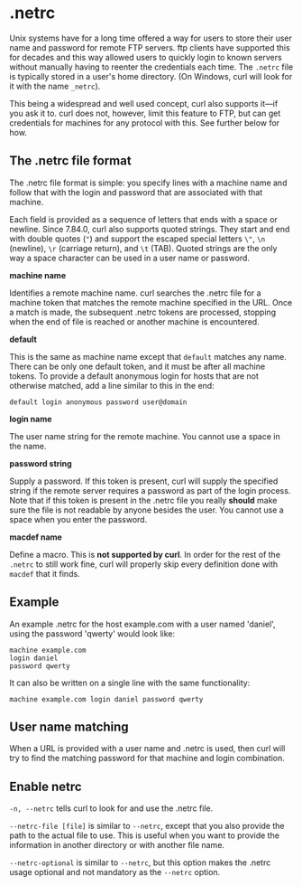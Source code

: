 # .netrc

Unix systems have for a long time offered a way for users to store their user
name and password for remote FTP servers. ftp clients have supported this for
decades and this way allowed users to quickly login to known servers without
manually having to reenter the credentials each time. The `.netrc` file is
typically stored in a user's home directory. (On Windows, curl will look for
it with the name `_netrc`).

This being a widespread and well used concept, curl also supports it—if you
ask it to. curl does not, however, limit this feature to FTP, but can get
credentials for machines for any protocol with this. See further below for
how.

## The .netrc file format

The .netrc file format is simple: you specify lines with a machine name and
follow that with the login and password that are associated with that machine.

Each field is provided as a sequence of letters that ends with a space or
newline. Since 7.84.0, curl also supports quoted strings. They start and end
with double quotes (`"`) and support the escaped special letters `\"`, `\n`
(newline), `\r` (carriage return), and `\t` (TAB). Quoted strings are the only
way a space character can be used in a user name or password.

**machine name**

Identifies a remote machine name.  curl searches the .netrc file for a machine
token that matches the remote machine specified in the URL. Once a match is
made, the subsequent .netrc tokens are processed, stopping when the end of
file is reached or another machine is encountered.

**default**

This is the same as machine name except that `default` matches any name. There
can be only one default token, and it must be after all machine tokens. To
provide a default anonymous login for hosts that are not otherwise matched,
add a line similar to this in the end:

    default login anonymous password user@domain

**login name**

The user name string for the remote machine. You cannot use a space in the
name.

**password string**

Supply a password. If this token is present, curl will supply the specified
string if the remote server requires a password as part of the login process.
Note that if this token is present in the .netrc file you really **should**
make sure the file is not readable by anyone besides the user. You cannot use
a space when you enter the password.

**macdef name**

Define a macro. This is **not supported by curl**. In order for the rest of
the `.netrc` to still work fine, curl will properly skip every definition done
with `macdef` that it finds.

## Example

An example .netrc for the host example.com with a user named 'daniel', using
the password 'qwerty' would look like:

    machine example.com
    login daniel
    password qwerty

It can also be written on a single line with the same functionality:

    machine example.com login daniel password qwerty

## User name matching

When a URL is provided with a user name and .netrc is used, then curl will try
to find the matching password for that machine and login combination.

## Enable netrc

`-n, --netrc` tells curl to look for and use the .netrc file.

`--netrc-file [file]` is similar to `--netrc`, except that you also provide
the path to the actual file to use. This is useful when you want to provide
the information in another directory or with another file name.

`--netrc-optional` is similar to `--netrc`, but this option makes the .netrc
usage optional and not mandatory as the `--netrc` option.
